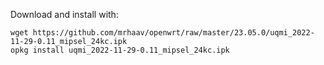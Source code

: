 
Download and install with:

```
wget https://github.com/mrhaav/openwrt/raw/master/23.05.0/uqmi_2022-11-29-0.11_mipsel_24kc.ipk
opkg install uqmi_2022-11-29-0.11_mipsel_24kc.ipk
```
